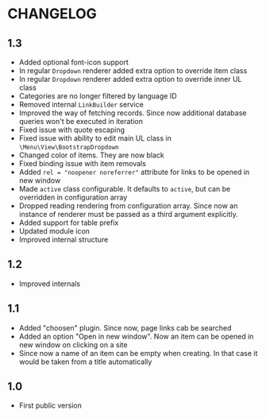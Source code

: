 CHANGELOG
=========

1.3
---

 * Added optional font-icon support
 * In regular `Dropdown` renderer added extra option to override item class
 * In regular `Dropdown` renderer added extra option to override inner UL class
 * Categories are no longer filtered by language ID
 * Removed internal `LinkBuilder` service
 * Improved the way of fetching records. Since now additional database queries won't be executed in iteration
 * Fixed issue with quote escaping
 * Fixed issue with ability to edit main UL class in `\Menu\View\BootstrapDropdown`
 * Changed color of items. They are now black
 * Fixed binding issue with item removals
 * Added `rel = "noopener noreferrer"` attribute for links to be opened in new window
 * Made `active` class configurable. It defaults to `active`, but can be overridden in configuration array
 * Dropped reading rendering from configuration array. Since now an instance of renderer must be passed as a third argument explicitly.
 * Added support for table prefix
 * Updated module icon
 * Improved internal structure

1.2
---

 * Improved internals

1.1
---

 * Added "choosen" plugin. Since now, page links cab be searched
 * Added an option "Open in new window". Now an item can be opened in new window on clicking on a site
 * Since now a name of an item can be empty when creating. In that case it would be taken from a title automatically

1.0
---

 * First public version
